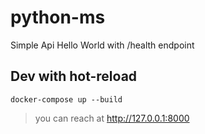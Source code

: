 # python-ms

Simple Api Hello World with /health endpoint



## Dev with hot-reload
```
docker-compose up --build
```
> you can reach at http://127.0.0.1:8000




